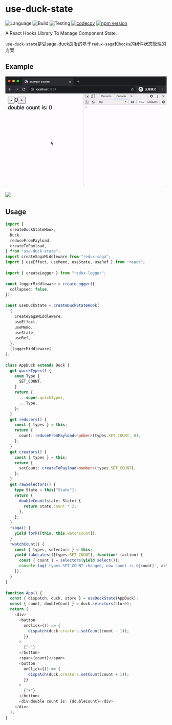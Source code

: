 # use-duck-state

![Language](https://img.shields.io/badge/language-typescript-blue.svg?label=language) ![Build](https://github.com/ChenKS12138/use-duck-state/workflows/Build/badge.svg) ![Testing](https://github.com/ChenKS12138/use-duck-state/workflows/Testing/badge.svg) [![codecov](https://codecov.io/gh/ChenKS12138/use-duck-state/branch/master/graph/badge.svg?token=ALQ6WV8FEA)](https://codecov.io/gh/ChenKS12138/use-duck-state) [![npm version](https://badge.fury.io/js/use-duck-state.svg)](https://badge.fury.io/js/use-duck-state)

A React Hooks Library To Manage Component State.

`use-duck-state`是受[saga-duck](https://github.com/cyrilluce/saga-duck)启发的基于`redux-saga`和`hooks`的组件状态管理的方案

## Example

![example](https://github.com/ChenKS12138/use-duck-state/raw/master/images/example.gif)

<a href="https://codesandbox.io/s/couter-example-woy5l?file=/src/App.tsx" ><img src="https://codesandbox.io/static/img/play-codesandbox.svg" /></a>

## Usage

```typescript
import {
  createDuckStateHook,
  Duck,
  reduceFromPayload,
  createToPayload,
} from "use-duck-state";
import createSagaMiddleware from "redux-saga";
import { useEffect, useMemo, useState, useRef } from "react";

import { createLogger } from "redux-logger";

const loggerMiddleware = createLogger({
  collapsed: false,
});

const useDuckState = createDuckStateHook(
  {
    createSagaMiddleware,
    useEffect,
    useMemo,
    useState,
    useRef,
  },
  [loggerMiddleware]
);

class AppDuck extends Duck {
  get quickTypes() {
    enum Type {
      SET_COUNT,
    }
    return {
      ...super.quickTypes,
      ...Type,
    };
  }
  get reducers() {
    const { types } = this;
    return {
      count: reduceFromPayload<number>(types.SET_COUNT, 0),
    };
  }
  get creators() {
    const { types } = this;
    return {
      setCount: createToPayload<number>(types.SET_COUNT),
    };
  }
  get rawSelectors() {
    type State = this["State"];
    return {
      doubleCount(state: State) {
        return state.count * 2;
      },
    };
  }
  *saga() {
    yield fork([this, this.watchCount]);
  }
  *watchCount() {
    const { types, selectors } = this;
    yield takeLatest([types.SET_COUNT], function* (action) {
      const { count } = selectors(yield select());
      console.log(`types.SET_COUNT changed, now count is ${count}`, action);
    });
  }
}

function App() {
  const { dispatch, duck, store } = useDuckState(AppDuck);
  const { count, doubleCount } = duck.selectors(store);
  return (
    <div>
      <button
        onClick={() => {
          dispatch(duck.creators.setCount(count - 1));
        }}
      >
        {"-"}
      </button>
      <span>{count}</span>
      <button
        onClick={() => {
          dispatch(duck.creators.setCount(count + 1));
        }}
      >
        {"+"}
      </button>
      <div>double count is: {doubleCount}</div>
    </div>
  );
}
```
